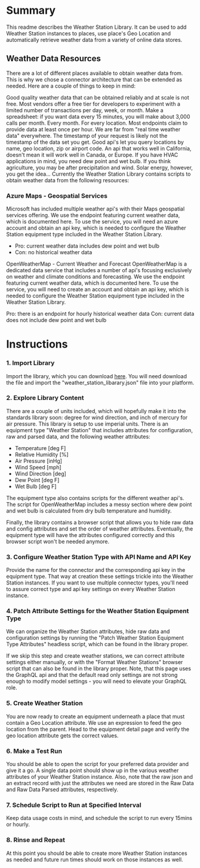 # Summary
This readme describes the Weather Station Library. It can be used to add Weather Station instances to places, use place's Geo Location and automatically retrieve weather data from a variety of online data stores.

## Weather Data Resources
There are a lot of different places available to obtain weather data from. This is why we chose a connector architecture that can be extended as needed. Here are a couple of things to keep in mind:

Good quality weather data that can be obtained reliably and at scale is not free. Most vendors offer a free tier for developers to experiment with a limited number of transactions per day, week, or month.
Make a spreadsheet: if you want data every 15 minutes, you will make about 3,000 calls per month. Every month. For every location.
Most endpoints claim to provide data at least once per hour. We are far from "real time weather data" everywhere. The timestamp of your request is likely not the timestamp of the data set you get.
Good api's let you query locations by name, geo location, zip or airport code. An api that works well in California, doesn't mean it will work well in Canada, or Europe.
If you have HVAC applications in mind, you need dew point and wet bulb. If you think agriculture, you may be after precipitation and wind. Solar energy, however, you get the idea...
Currently the Weather Station Library contains scripts to obtain weather data from the following resources:

### Azure Maps - Geospatial Services
Microsoft has included multiple weather api's with their Maps geospatial services offering. We use the endpoint featuring current weather data, which is documented here. To use the service, you will need an azure account and obtain an api key, which is needed to configure the Weather Station equipment type included in the Weather Station Library.

- Pro: current weather data includes dew point and wet bulb
- Con: no historical weather data

OpenWeatherMap - Current Weather and Forecast
OpenWeatherMap is a dedicated data service that includes a number of api's focusing exclusively on weather and climate conditions and forecasting. We use the endpoint featuring current weather data, which is documented here. To use the service, you will need to create an account and obtain an api key, which is needed to configure the Weather Station equipment type included in the Weather Station Library.

Pro: there is an endpoint for hourly historical weather data
Con: current data does not include dew point and wet bulb

# Instructions
### 1. Import Library
Import the library, which you can download [here](dist/weather_station_library_export.json). You will need download the file and import the "weather_station_libarary.json" file into your platform.

### 2. Explore Library Content
There are a couple of units included, which will hopefully make it into the standards library soon: degree for wind direction, and inch of mercury for air pressure. This library is setup to use imperial units.
There is an equipment type "Weather Station" that includes attributes for configuration, raw and parsed data, and the following weather attributes:

- Temperature [deg F]
- Relative Humidity [%]
- Air Pressure [inHg]
- Wind Speed [mph]
- Wind Direction [deg]
- Dew Point [deg F]
- Wet Bulb [deg F]

The equipment type also contains scripts for the different weather api's. The script for OpenWeatherMap includes a messy section where dew point and wet bulb is calculated from dry bulb temperature and humidity.

Finally, the library contains a browser script that allows you to hide raw data and config attributes and set the order of weather attributes. Eventually, the equipment type will have the attributes configured correctly and this browser script won't be needed anymore.

### 3. Configure Weather Station Type with API Name and API Key
Provide the name for the connector and the corresponding api key in the equipment type. That way at creation these settings trickle into the Weather Station instances. If you want to use multiple connector types, you'll need to assure correct type and api key settings on every Weather Station instance.

### 4. Patch Attribute Settings for the Weather Station Equipment Type
We can organize the Weather Station attributes, hide raw data and configuration settings by running the "Patch Weather Station Equipment Type Attributes" headless script, which can be found in the library proper.

If we skip this step and create weather stations, we can correct attribute settings either manually, or with the "Format Weather Stations" browser script that can also be found in the library proper. Note, that this page uses the GraphQL api and that the default read only settings are not strong enough to modify model settings - you will need to elevate your GraphQL role.

### 5. Create Weather Station
You are now ready to create an equipment underneath a place that must contain a Geo Location attribute. We use an expression to feed the geo location from the parent. Head to the equipment detail page and verify the geo location attribute gets the correct values.

### 6. Make a Test Run
You should be able to open the script for your preferred data provider and give it a go. A single data point should show up in the various weather attributes of your Weather Station instance. Also, note that the raw json and an extract record with just the attributes we need are stored in the Raw Data and Raw Data Parsed attributes, respectively.

### 7. Schedule Script to Run at Specified Interval
Keep data usage costs in mind, and schedule the script to run every 15mins or hourly.

### 8. Rinse and Repeat
At this point you should be able to create more Weather Station instances as needed and future run times should work on those instances as well.